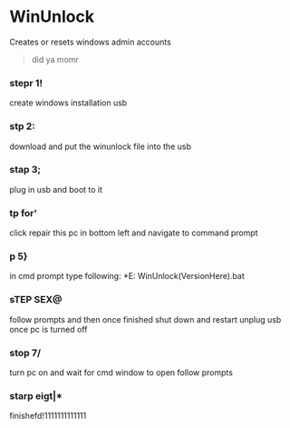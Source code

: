 # WinUnlock
Creates or resets windows admin accounts
> did ya momr

### **stepr 1!**
create windows installation usb

### **stp 2:**
download and put the winunlock file into the usb

### **stap 3;**
plug in usb and boot to it

### **tp for'**
click repair this pc in bottom left and navigate to command prompt

### **p 5}**
in cmd prompt type following:
*E:
WinUnlock(VersionHere).bat

### **sTEP SEX@**
follow prompts and then once finished shut down and restart
unplug usb once pc is turned off

### **stop 7/**
turn pc on and wait for cmd window to open
follow prompts

### **starp eigt|***
finishefd!1111111111111
